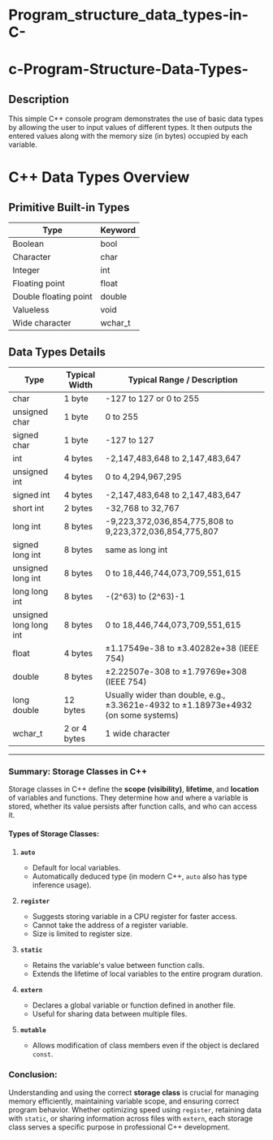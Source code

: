 # Program_structure_data_types-in-C-
# c-Program-Structure-Data-Types-
## Description
This simple C++ console program demonstrates the use of basic data types by allowing the user to input values of different types. It then outputs the entered values along with the memory size (in bytes) occupied by each variable.
# C++ Data Types Overview

## Primitive Built-in Types

| Type              | Keyword      |
|-------------------|--------------|
| Boolean           | bool         |
| Character         | char         |
| Integer           | int          |
| Floating point    | float        |
| Double floating point | double    |
| Valueless         | void         |
| Wide character    | wchar_t      |

## Data Types Details

| Type                | Typical Width | Typical Range / Description                              |
|---------------------|---------------|----------------------------------------------------------|
| char                | 1 byte        | -127 to 127 or 0 to 255                                  |
| unsigned char       | 1 byte        | 0 to 255                                                |
| signed char         | 1 byte        | -127 to 127                                            |
| int                 | 4 bytes       | -2,147,483,648 to 2,147,483,647                         |
| unsigned int        | 4 bytes       | 0 to 4,294,967,295                                     |
| signed int          | 4 bytes       | -2,147,483,648 to 2,147,483,647                         |
| short int           | 2 bytes       | -32,768 to 32,767                                       |
| long int            | 8 bytes       | -9,223,372,036,854,775,808 to 9,223,372,036,854,775,807 |
| signed long int     | 8 bytes       | same as long int                                        |
| unsigned long int   | 8 bytes       | 0 to 18,446,744,073,709,551,615                         |
| long long int       | 8 bytes       | -(2^63) to (2^63)-1                                     |
| unsigned long long int | 8 bytes     | 0 to 18,446,744,073,709,551,615                         |
| float               | 4 bytes       | ±1.17549e-38 to ±3.40282e+38 (IEEE 754)                  |
| double              | 8 bytes       |±2.22507e-308 to ±1.79769e+308 (IEEE 754)                 |
| long double         | 12 bytes      |Usually wider than double, e.g., ±3.3621e-4932 to ±1.18973e+4932 (on some systems)|
| wchar_t             | 2 or 4 bytes  | 1 wide character                                        |
---

### **Summary: Storage Classes in C++**

Storage classes in C++ define the **scope (visibility)**, **lifetime**, and **location** of variables and functions. They determine how and where a variable is stored, whether its value persists after function calls, and who can access it.

#### **Types of Storage Classes:**

1. **`auto`**

   * Default for local variables.
   * Automatically deduced type (in modern C++, `auto` also has type inference usage).

2. **`register`**

   * Suggests storing variable in a CPU register for faster access.
   * Cannot take the address of a register variable.
   * Size is limited to register size.

3. **`static`**

   * Retains the variable's value between function calls.
   * Extends the lifetime of local variables to the entire program duration.

4. **`extern`**

   * Declares a global variable or function defined in another file.
   * Useful for sharing data between multiple files.

5. **`mutable`**

   * Allows modification of class members even if the object is declared `const`.


### **Conclusion:**

Understanding and using the correct **storage class** is crucial for managing memory efficiently, maintaining variable scope, and ensuring correct program behavior. Whether optimizing speed using `register`, retaining data with `static`, or sharing information across files with `extern`, each storage class serves a specific purpose in professional C++ development.
